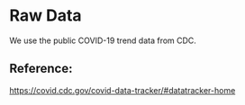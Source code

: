 # Raw Data

We use the public COVID-19 trend data from CDC.  

## Reference: 
https://covid.cdc.gov/covid-data-tracker/#datatracker-home
